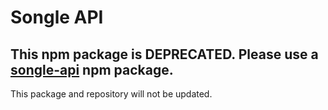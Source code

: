 # Songle API

## This npm package is DEPRECATED. Please use a [songle-api](https://github.com/SongleJp/songle-api) npm package.

This package and repository will not be updated.
